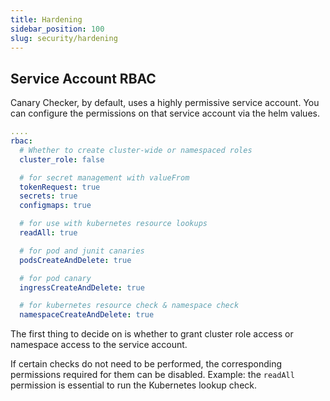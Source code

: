 ```yaml
---
title: Hardening
sidebar_position: 100
slug: security/hardening
---
```

## Service Account RBAC

Canary Checker, by default, uses a highly permissive service account.
You can configure the permissions on that service account via the helm values.

```yaml title="values.yaml"
....
rbac:
  # Whether to create cluster-wide or namespaced roles
  cluster_role: false

  # for secret management with valueFrom
  tokenRequest: true
  secrets: true
  configmaps: true

  # for use with kubernetes resource lookups
  readAll: true

  # for pod and junit canaries
  podsCreateAndDelete: true

  # for pod canary
  ingressCreateAndDelete: true

  # for kubernetes resource check & namespace check
  namespaceCreateAndDelete: true
```

The first thing to decide on is whether to grant cluster role access or namespace access
to the service account.

If certain checks do not need to be performed, the corresponding permissions required for them can be disabled.
Example: the `readAll` permission is essential to run the Kubernetes lookup check.
